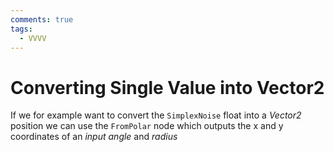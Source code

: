 ```yaml
---
comments: true
tags:
  - VVVV
---
```


# Converting Single Value into Vector2
If we for example want to convert the `SimplexNoise` float into a *Vector2* position we can use the `FromPolar` node which outputs the x and y coordinates of an *input angle* and *radius*